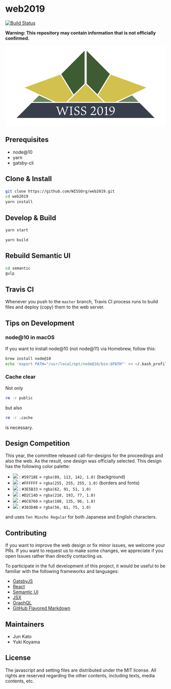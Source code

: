 # web2019

[![Build Status](https://travis-ci.org/WISSOrg/web2019.svg?branch=master)](https://travis-ci.org/WISSOrg/web2019)

__Warning: This repository may contain information that is not officially confirmed.__

![WISS 2019](./src/images/logo/logo.png)

## Prerequisites

- node@10
- yarn
- gatsby-cli

## Clone & Install

```bash
git clone https://github.com/WISSOrg/web2019.git
cd web2019
yarn install
```

## Develop & Build

```bash
yarn start
```

```bash
yarn build
```

## Rebuild Semantic UI

```bash
cd semantic
gulp
```

## Travis CI

Whenever you push to the `master` branch, Travis CI process runs to build files and deploy (copy) them to the web server.

## Tips on Development

### node@10 in macOS

If you want to install node@10 (not node@11) via Homebrew, follow this:
```bash
brew install node@10
echo 'export PATH="/usr/local/opt/node@10/bin:$PATH"' >> ~/.bash_profile
```

### Cache clear

Not only
```bash
rm -r public
```
but also
```bash
rm -r .cache
```
is necessary.

## Design Competition

This year, the committee released call-for-designs for the proceedings and also the web. As the result, one design was officially selected. This design has the following color palette:

- <img height=30 src="https://via.placeholder.com/180x60/59718E/FFFFFF?text=59718E" /> : `#59718E` = `rgba(89, 113, 142, 1.0)` (background)
- <img height=30 src="https://via.placeholder.com/180x60/FFFFFF/000000?text=FFFFFF" /> : `#FFFFFF` = `rgba(255, 255, 255, 1.0)` (borders and fonts)
- <img height=30 src="https://via.placeholder.com/180x60/3E5B33/FFFFFF?text=3E5B33" /> : `#3E5B33` = `rgba(62, 91, 51, 1.0)`
- <img height=30 src="https://via.placeholder.com/180x60/D2C14D/FFFFFF?text=D2C14D" /> : `#D2C14D` = `rgba(210, 193, 77, 1.0)`
- <img height=30 src="https://via.placeholder.com/180x60/6C8760/FFFFFF?text=6C8760" /> : `#6C8760` = `rgba(108, 135, 96, 1.0)`
- <img height=30 src="https://via.placeholder.com/180x60/383D4B/FFFFFF?text=383D4B" /> : `#383D4B` = `rgba(56, 61, 75, 1.0)`

and uses `Ten Mincho Regular` for both Japanese and English characters.

## Contributing

If you want to improve the web design or fix minor issues, we welcome your PRs. If you want to request us to make some changes, we appreciate if you open Issues rather than directly contacting us.

To participate in the full development of this project, it would be useful to be familiar with the following frameworks and languages:

- [GatsbyJS](https://www.gatsbyjs.org/)
- [React](https://reactjs.org/)
- [Semantic UI](https://semantic-ui.com/)
- [JSX](http://facebook.github.io/jsx/)
- [GraphQL](https://graphql.org/)
- [GitHub Flavored Markdown](https://github.github.com/gfm/)

## Maintainers

- Jun Kato
- Yuki Koyama

## License

The javascript and setting files are distributed under the MIT license. All rights are reserved regarding the other contents, including texts, media contents, etc.
